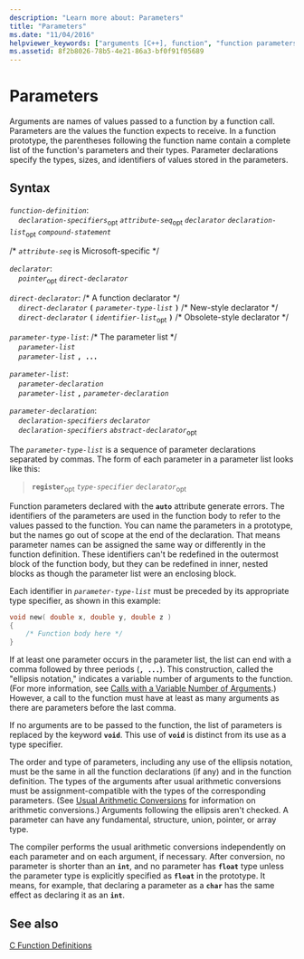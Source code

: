 ```yaml
---
description: "Learn more about: Parameters"
title: "Parameters"
ms.date: "11/04/2016"
helpviewer_keywords: ["arguments [C++], function", "function parameters", "parameters [C++]", "function arguments, vs. parameters", "parameters [C++], function", "functions [C], parameters", "function parameters, syntax", "ellipsis (...), parameters", "... ellipsis"]
ms.assetid: 8f2b8026-78b5-4e21-86a3-bf0f91f05689
---
```

# Parameters

Arguments are names of values passed to a function by a function call. Parameters are the values the function expects to receive. In a function prototype, the parentheses following the function name contain a complete list of the function's parameters and their types. Parameter declarations specify the types, sizes, and identifiers of values stored in the parameters.

## Syntax

*`function-definition`*:<br/>
&nbsp;&nbsp;&nbsp;&nbsp;*`declaration-specifiers`*<sub>opt</sub> *`attribute-seq`*<sub>opt</sub> *`declarator`* *`declaration-list`*<sub>opt</sub> *`compound-statement`*

/\* *`attribute-seq`* is Microsoft-specific \*/

*`declarator`*:<br/>
&nbsp;&nbsp;&nbsp;&nbsp;*`pointer`*<sub>opt</sub> *`direct-declarator`*

*`direct-declarator`*: /\* A function declarator \*/<br/>
&nbsp;&nbsp;&nbsp;&nbsp;*`direct-declarator`*  **`(`**  *`parameter-type-list`*  **`)`** /\* New-style declarator \*/<br/>
&nbsp;&nbsp;&nbsp;&nbsp;*`direct-declarator`*  **`(`**  *`identifier-list`*<sub>opt</sub> **`)`** /\* Obsolete-style declarator \*/

*`parameter-type-list`*: /\* The parameter list \*/<br/>
&nbsp;&nbsp;&nbsp;&nbsp;*`parameter-list`* <br/>
&nbsp;&nbsp;&nbsp;&nbsp;*`parameter-list`* **`, ...`**

*`parameter-list`*:<br/>
&nbsp;&nbsp;&nbsp;&nbsp;*`parameter-declaration`*<br/>
&nbsp;&nbsp;&nbsp;&nbsp;*`parameter-list`* **`,`**  *`parameter-declaration`*

*`parameter-declaration`*:<br/>
&nbsp;&nbsp;&nbsp;&nbsp;*`declaration-specifiers`* *`declarator`*<br/>
&nbsp;&nbsp;&nbsp;&nbsp;*`declaration-specifiers`* *`abstract-declarator`*<sub>opt</sub>

The *`parameter-type-list`* is a sequence of parameter declarations separated by commas. The form of each parameter in a parameter list looks like this:

> **`register`**<sub>opt</sub> *`type-specifier`* *`declarator`*<sub>opt</sub>

Function parameters declared with the **`auto`** attribute generate errors. The identifiers of the parameters are used in the function body to refer to the values passed to the function. You can name the parameters in a prototype, but the names go out of scope at the end of the declaration. That means parameter names can be assigned the same way or differently in the function definition. These identifiers can't be redefined in the outermost block of the function body, but they can be redefined in inner, nested blocks as though the parameter list were an enclosing block.

Each identifier in *`parameter-type-list`* must be preceded by its appropriate type specifier, as shown in this example:

```C
void new( double x, double y, double z )
{
    /* Function body here */
}
```

If at least one parameter occurs in the parameter list, the list can end with a comma followed by three periods (**`, ...`**). This construction, called the "ellipsis notation," indicates a variable number of arguments to the function. (For more information, see [Calls with a Variable Number of Arguments](../c-language/calls-with-a-variable-number-of-arguments.md).) However, a call to the function must have at least as many arguments as there are parameters before the last comma.

If no arguments are to be passed to the function, the list of parameters is replaced by the keyword **`void`**. This use of **`void`** is distinct from its use as a type specifier.

The order and type of parameters, including any use of the ellipsis notation, must be the same in all the function declarations (if any) and in the function definition. The types of the arguments after usual arithmetic conversions must be assignment-compatible with the types of the corresponding parameters. (See [Usual Arithmetic Conversions](../c-language/usual-arithmetic-conversions.md) for information on arithmetic conversions.) Arguments following the ellipsis aren't checked. A parameter can have any fundamental, structure, union, pointer, or array type.

The compiler performs the usual arithmetic conversions independently on each parameter and on each argument, if necessary. After conversion, no parameter is shorter than an **`int`**, and no parameter has **`float`** type unless the parameter type is explicitly specified as **`float`** in the prototype. It means, for example, that declaring a parameter as a **`char`** has the same effect as declaring it as an **`int`**.

## See also

[C Function Definitions](../c-language/c-function-definitions.md)
